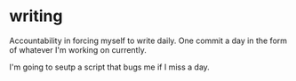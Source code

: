 # writing

Accountability in forcing myself to write daily.  One commit a day in the form of whatever I'm working on currently.

I'm going to seutp a script that bugs me if I miss a day.
